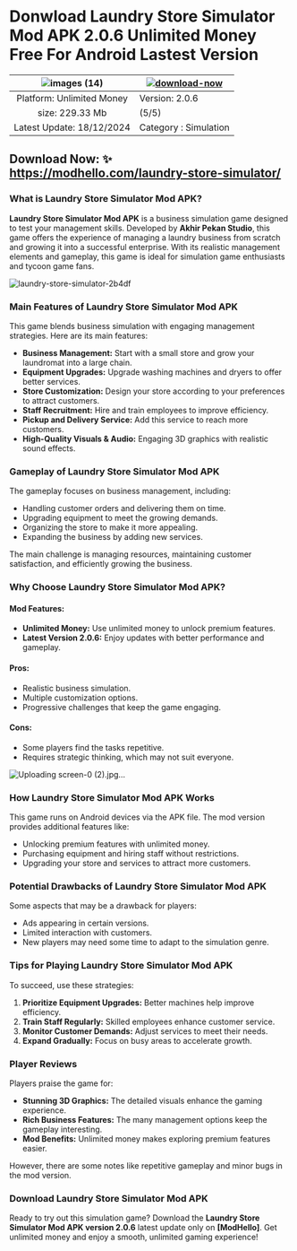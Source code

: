 

# Donwload Laundry Store Simulator Mod APK 2.0.6 Unlimited Money Free For Android Lastest Version

| ![images (14)](https://github.com/user-attachments/assets/26282cfa-15d9-4f42-9208-850ccfd41208) | [![download-now](https://github.com/user-attachments/assets/22657e67-9d2d-46af-a41a-5d365d2ddc1f)](https://modhello.com/laundry-store-simulator/)  |
|:-------------------------------------------------:|-----------------------|
| Platform: Unlimited Money                      | Version: 2.0.6   |
| size: 229.33 Mb                                |  (5/5) |
| Latest Update: 18/12/2024                      | Category : Simulation |

## Download Now: ✨ https://modhello.com/laundry-store-simulator/

### **What is Laundry Store Simulator Mod APK?**  
**Laundry Store Simulator Mod APK** is a business simulation game designed to test your management skills. Developed by **Akhir Pekan Studio**, this game offers the experience of managing a laundry business from scratch and growing it into a successful enterprise. With its realistic management elements and gameplay, this game is ideal for simulation game enthusiasts and tycoon game fans.

![laundry-store-simulator-2b4df](https://github.com/user-attachments/assets/c6ecfc87-8dd9-4c73-aa0d-7a3cca180779)


### **Main Features of Laundry Store Simulator Mod APK**  
This game blends business simulation with engaging management strategies. Here are its main features:  

- **Business Management:** Start with a small store and grow your laundromat into a large chain.  
- **Equipment Upgrades:** Upgrade washing machines and dryers to offer better services.  
- **Store Customization:** Design your store according to your preferences to attract customers.  
- **Staff Recruitment:** Hire and train employees to improve efficiency.  
- **Pickup and Delivery Service:** Add this service to reach more customers.  
- **High-Quality Visuals & Audio:** Engaging 3D graphics with realistic sound effects.  


### **Gameplay of Laundry Store Simulator Mod APK**  
The gameplay focuses on business management, including:  

- Handling customer orders and delivering them on time.  
- Upgrading equipment to meet the growing demands.  
- Organizing the store to make it more appealing.  
- Expanding the business by adding new services.  

The main challenge is managing resources, maintaining customer satisfaction, and efficiently growing the business.


### **Why Choose Laundry Store Simulator Mod APK?**  
#### **Mod Features:**  
- **Unlimited Money:** Use unlimited money to unlock premium features.  
- **Latest Version 2.0.6:** Enjoy updates with better performance and gameplay.  

#### **Pros:**  
- Realistic business simulation.  
- Multiple customization options.  
- Progressive challenges that keep the game engaging.  

#### **Cons:**  
- Some players find the tasks repetitive.  
- Requires strategic thinking, which may not suit everyone.  

![Uploading screen-0 (2).jpg…]()


### **How Laundry Store Simulator Mod APK Works**  
This game runs on Android devices via the APK file. The mod version provides additional features like:  

- Unlocking premium features with unlimited money.  
- Purchasing equipment and hiring staff without restrictions.  
- Upgrading your store and services to attract more customers.  


### **Potential Drawbacks of Laundry Store Simulator Mod APK**  
Some aspects that may be a drawback for players:  

- Ads appearing in certain versions.  
- Limited interaction with customers.  
- New players may need some time to adapt to the simulation genre.  


### **Tips for Playing Laundry Store Simulator Mod APK**  
To succeed, use these strategies:  

1. **Prioritize Equipment Upgrades:** Better machines help improve efficiency.  
2. **Train Staff Regularly:** Skilled employees enhance customer service.  
3. **Monitor Customer Demands:** Adjust services to meet their needs.  
4. **Expand Gradually:** Focus on busy areas to accelerate growth.  


### **Player Reviews**  
Players praise the game for:  

- **Stunning 3D Graphics:** The detailed visuals enhance the gaming experience.  
- **Rich Business Features:** The many management options keep the gameplay interesting.  
- **Mod Benefits:** Unlimited money makes exploring premium features easier.  

However, there are some notes like repetitive gameplay and minor bugs in the mod version.  

### **Download Laundry Store Simulator Mod APK**  
Ready to try out this simulation game? Download the **Laundry Store Simulator Mod APK version 2.0.6** latest update only on **[ModHello]**. Get unlimited money and enjoy a smooth, unlimited gaming experience!
